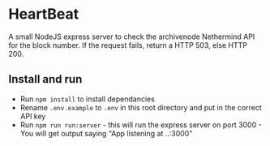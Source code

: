 # HeartBeat

A small NodeJS express server to check the archivenode Nethermind API for the block number. If the request fails, return a HTTP 503, else HTTP 200.

## Install and run

* Run `npm install` to install dependancies
* Rename `.env.example` to `.env` in this root directory and put in the correct API key
* Run `npm run run:server` - this will run the express server on port 3000 - You will get output saying "App listening at ..:3000"